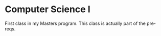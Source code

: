 # Computer Science I

First class in my Masters program. This class is actually part of the pre-reqs.
